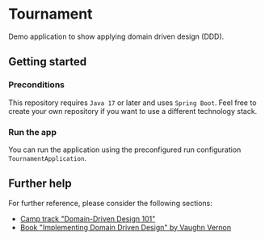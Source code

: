 # Tournament

Demo application to show applying domain driven design (DDD).

## Getting started

### Preconditions

This repository requires `Java 17` or later and uses `Spring Boot`. 
Feel free to create your own repository if you want to use a different technology stack.

### Run the app

You can run the application using the preconfigured run configuration `TournamentApplication`.

## Further help
For further reference, please consider the following sections:

* [Camp track "Domain-Driven Design 101"](https://confluence.zuehlke.com/display/ZGSC/Domain-Driven+Design+101)
* [Book "Implementing Domain Driven Design" by Vaughn Vernon](https://learning.oreilly.com/library/view/implementing-domain-driven-design/9780133039900/)